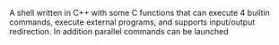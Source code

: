 A shell written in C++ with some C functions that can execute 4 builtin commands, execute external programs, and supports input/output redirection. In addition parallel commands can be launched
